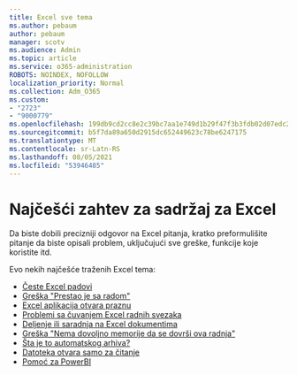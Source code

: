 ```yaml
---
title: Excel sve tema
ms.author: pebaum
author: pebaum
manager: scotv
ms.audience: Admin
ms.topic: article
ms.service: o365-administration
ROBOTS: NOINDEX, NOFOLLOW
localization_priority: Normal
ms.collection: Adm_O365
ms.custom:
- "2723"
- "9000779"
ms.openlocfilehash: 199db9cd2cc8e2c39bc7aa1e749d1b29f47f3b3fdb02d07edc2b7dc10c19dbbd
ms.sourcegitcommit: b5f7da89a650d2915dc652449623c78be6247175
ms.translationtype: MT
ms.contentlocale: sr-Latn-RS
ms.lasthandoff: 08/05/2021
ms.locfileid: "53946485"
---
```

# <a name="commonly-requested-content-for-excel"></a>Najčešći zahtev za sadržaj za Excel

Da biste dobili precizniji odgovor na Excel pitanja, kratko preformulišite pitanje da biste opisali problem, uključujući sve greške, funkcije koje koristite itd. 

Evo nekih najčešće traženih Excel tema:

- [Česte Excel padovi](https://support.office.com/article/Excel-not-responding-hangs-freezes-or-stops-working-37E7D3C9-9E84-40BF-A805-4CA6853A1FF4)
- [Greška "Prestao je sa radom"](https://support.office.com/client/52bd7985-4e99-4a35-84c8-2d9b8301a2fa)
- [Excel aplikacija otvara praznu](https://docs.microsoft.com/office/troubleshoot/excel/excel-opens-blank)
- [Problemi sa čuvanjem Excel radnih svezaka](https://docs.microsoft.com/office/troubleshoot/excel/issue-when-save-excel-workbooks)
- [Deljenje ili saradnja na Excel dokumentima](https://support.office.com/article/7152aa8b-b791-414c-a3bb-3024e46fb104)
- [Greška "Nema dovoljno memorije da se dovrši ova radnja"](https://docs.microsoft.com/office/troubleshoot/excel/available-resources-errors)
- [Šta je to automatskog arhiva?](https://support.office.com/article/6d6bd723-ebfd-4e40-b5f6-ae6e8088f7a5)
- [Datoteka otvara samo za čitanje](https://support.office.com/article/why-did-my-file-open-read-only-3ab4b792-da50-4b38-8628-14c64e1f1d15)
- [Pomoć za PowerBI](https://powerbi.microsoft.com/support/)